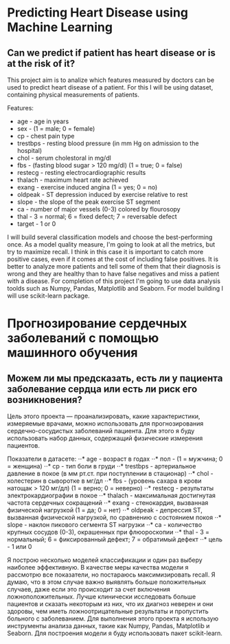 # Predicting Heart Disease using Machine Learning

## Can we predict if patient has heart disease or is at the risk of it?

This project aim is to analize which features measured by doctors can be used to predict heart disease of a patient. For this I will be using dataset, containing physical measurements of patients. 

Features:
- age - age in years
- sex - (1 = male; 0 = female)
- cp - chest pain type
- trestbps - resting blood pressure (in mm Hg on admission to the hospital)
- chol - serum cholestoral in mg/dl
- fbs - (fasting blood sugar > 120 mg/dl) (1 = true; 0 = false)
- restecg - resting electrocardiographic results
- thalach - maximum heart rate achieved
- exang - exercise induced angina (1 = yes; 0 = no)
- oldpeak - ST depression induced by exercise relative to rest
- slope - the slope of the peak exercise ST segment
- ca - number of major vessels (0-3) colored by flourosopy
- thal - 3 = normal; 6 = fixed defect; 7 = reversable defect
- target - 1 or 0

I will build several classification models and choose the best-performing once. As a model quality measure, I'm going to look at all the metrics, but try to maximize recall. I think in this case it is important to catch more positive cases, even if it comes at the cost of including false positives. It is better to analyze more patients and tell some of them that their diagnosis is wrong and they are healthy than to have false negatives and miss a patient with a disease. 
For completion of this project I'm going to use data analysis toolds such as Numpy, Pandas, Matplotlib and Seaborn. For model building I will use scikit-learn package.

# Прогнозирование сердечных заболеваний с помощью машинного обучения

## Можем ли мы предсказать, есть ли у пациента заболевание сердца или есть ли риск его возникновения?

Цель этого проекта — проанализировать, какие характеристики, измеряемые врачами, можно использовать для прогнозирования сердечно-сосудистых заболеваний пациента. Для этого я буду использовать набор данных, содержащий физические измерения пациентов.

Показатели в датасете:
⋅⋅* age - возраст в годах
⋅⋅* пол - (1 = мужчина; 0 = женщина)
⋅⋅* cp - тип боли в груди
⋅⋅* trestbps - артериальное давление в покое (в мм рт.ст. при поступлении в стационар)
⋅⋅* chol - холестерин в сыворотке в мг/дл
⋅⋅* fbs - (уровень сахара в крови натощак > 120 мг/дл) (1 = верно; 0 = неверно)
⋅⋅* restecg - результаты электрокардиографии в покое
⋅⋅* thalach - максимальная достигнутая частота сердечных сокращений
⋅⋅* exang - стенокардия, вызванная физической нагрузкой (1 = да; 0 = нет)
⋅⋅* oldpeak - депрессия ST, вызванная физической нагрузкой, по сравнению с состоянием покоя
⋅⋅* slope - наклон пикового сегмента ST нагрузки
⋅⋅* ca - количество крупных сосудов (0-3), окрашенных при флюороскопии
⋅⋅* thal - 3 = нормальный; 6 = фиксированный дефект; 7 = обратимый дефект
⋅⋅* цель - 1 или 0

Я построю несколько моделей классификации и один раз выберу наиболее эффективную. В качестве меры качества модели я рассмотрю все показатели, но постараюсь максимизировать recall. Я думаю, что в этом случае важно выявлять больше положительных случаев, даже если это происходит за счет включения ложноположительных. Лучше клинически исследовать больше пациентов и сказать некоторым из них, что их диагноз неверен и они здоровы, чем иметь ложноотрицательные результаты и пропустить больного с заболеванием. 
Для выполнения этого проекта я использую инструменты анализа данных, такие как Numpy, Pandas, Matplotlib и Seaborn. Для построения модели я буду использовать пакет scikit-learn. 
